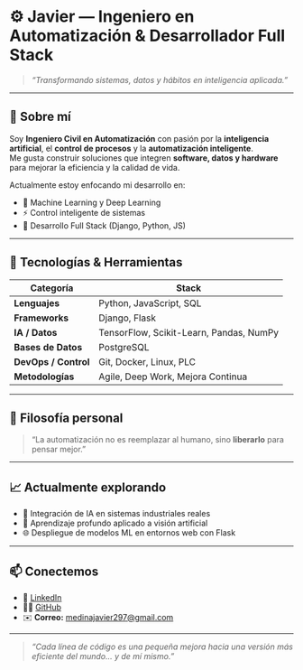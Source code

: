 # ⚙️ Javier — Ingeniero en Automatización & Desarrollador Full Stack  

> _“Transformando sistemas, datos y hábitos en inteligencia aplicada.”_

---

## 🧠 Sobre mí
Soy **Ingeniero Civil en Automatización** con pasión por la **inteligencia artificial**, el **control de procesos** y la **automatización inteligente**.  
Me gusta construir soluciones que integren **software, datos y hardware** para mejorar la eficiencia y la calidad de vida.

Actualmente estoy enfocando mi desarrollo en:
- 🤖 Machine Learning y Deep Learning  
- ⚡ Control inteligente de sistemas  
- 🧩 Desarrollo Full Stack (Django, Python, JS)  

---

## 🧰 Tecnologías & Herramientas

| Categoría | Stack |
|------------|-------|
| **Lenguajes** | Python, JavaScript, SQL |
| **Frameworks** | Django, Flask|
| **IA / Datos** | TensorFlow, Scikit-Learn, Pandas, NumPy |
| **Bases de Datos** | PostgreSQL|
| **DevOps / Control** | Git, Docker, Linux, PLC |
| **Metodologías** | Agile, Deep Work, Mejora Continua |

---

## 🧭 Filosofía personal

> “La automatización no es reemplazar al humano, sino **liberarlo** para pensar mejor.”

---

## 📈 Actualmente explorando
- 🤝 Integración de IA en sistemas industriales reales  
- 🧠 Aprendizaje profundo aplicado a visión artificial  
- 🌐 Despliegue de modelos ML en entornos web con Flask

---

## 📫 Conectemos
- 💼 [LinkedIn](https://www.linkedin.com/in/javier-ignacio-medina-muñoz)  
- 🧑‍💻 [GitHub](https://github.com/jimm212)  
- ✉️ **Correo:** medinajavier297@gmail.com

---

> _“Cada línea de código es una pequeña mejora hacia una versión más eficiente del mundo… y de mí mismo.”_